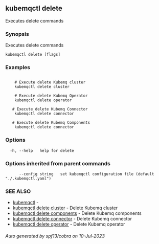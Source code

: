 ## kubemqctl delete

Executes delete commands

### Synopsis

Executes delete commands

```
kubemqctl delete [flags]
```

### Examples

```

	# Execute delete Kubemq cluster
	kubemqctl delete cluster
	
	# Execute delete Kubemq Operator
	kubemqctl delete operator	

   # Execute delete Kubemq Connector
	kubemqctl delete connector

   # Execute delete Kubemq Components
	kubemqctl delete connector

```

### Options

```
  -h, --help   help for delete
```

### Options inherited from parent commands

```
      --config string   set kubemqctl configuration file (default "./.kubemqctl.yaml")
```

### SEE ALSO

* [kubemqctl](kubemqctl.md)	 - 
* [kubemqctl delete cluster](kubemqctl_delete_cluster.md)	 - Delete Kubemq cluster
* [kubemqctl delete components](kubemqctl_delete_components.md)	 - Delete Kubemq components
* [kubemqctl delete connector](kubemqctl_delete_connector.md)	 - Delete Kubemq connector
* [kubemqctl delete operator](kubemqctl_delete_operator.md)	 - Delete Kubemq operator

###### Auto generated by spf13/cobra on 10-Jul-2023
